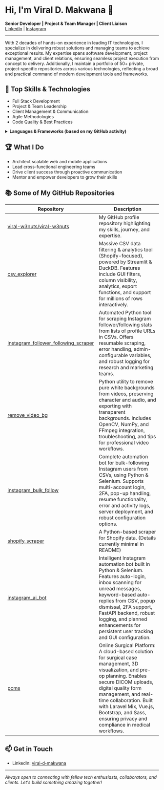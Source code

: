 
# Hi, I'm Viral D. Makwana 👋

**Senior Developer | Project & Team Manager | Client Liaison**  
[LinkedIn](https://www.linkedin.com/in/viral-d-makwana/)  |  [Instagram](https://www.instagram.com/viral.w3nuts/)

---

With 2 decades of hands-on experience in leading IT technologies, I specialize in delivering robust solutions and managing teams to achieve exceptional results. My expertise spans software development, project management, and client relations, ensuring seamless project execution from concept to delivery. Additionally, I maintain a portfolio of 50+ private, project-specific repositories across various technologies, reflecting a broad and practical command of modern development tools and frameworks.

## 🚀 Top Skills & Technologies

- Full Stack Development
- Project & Team Leadership
- Client Management & Communication
- Agile Methodologies
- Code Quality & Best Practices

<details>
  <summary><strong>Languages & Frameworks (based on my GitHub activity)</strong></summary>

- JavaScript, TypeScript
- Node.js, Express.js
- React, Angular
- PHP, Laravel, WordPress
- Python, Django
- HTML5, CSS3, SASS
- MySQL, MongoDB
- Docker, CI/CD

</details>

## 🏆 What I Do

- Architect scalable web and mobile applications
- Lead cross-functional engineering teams
- Drive client success through proactive communication
- Mentor and empower developers to grow their skills

## 📚 Some of My GitHub Repositories

| Repository | Description |
|------------|-------------|
| [viral-w3nuts/viral-w3nuts](https://github.com/viral-w3nuts/viral-w3nuts) | My GitHub profile repository highlighting my skills, journey, and expertise. |
| [csv_explorer](https://github.com/viral-w3nuts/csv_explorer) | Massive CSV data filtering & analytics tool (Shopify-focused), powered by Streamlit & DuckDB. Features include GUI filters, column visibility, analytics, export functions, and support for millions of rows interactively. |
| [instagram_follower_following_scraper](https://github.com/viral-w3nuts/instagram_follower_following_scraper) | Automated Python tool for scraping Instagram follower/following stats from lists of profile URLs in CSVs. Offers resumable scraping, error handling, admin-configurable variables, and robust logging for research and marketing teams. |
| [remove_video_bg](https://github.com/viral-w3nuts/remove_video_bg) | Python utility to remove pure white backgrounds from videos, preserving character and audio, and exporting with transparent backgrounds. Includes OpenCV, NumPy, and FFmpeg integration, troubleshooting, and tips for professional video workflows. |
| [instagram_bulk_follow](https://github.com/viral-w3nuts/instagram_bulk_follow) | Complete automation bot for bulk-following Instagram users from CSVs, using Python & Selenium. Supports multi-account login, 2FA, pop-up handling, resume functionality, error and activity logs, server deployment, and robust configuration options. |
| [shopify_scraper](https://github.com/viral-w3nuts/shopify_scraper) | A Python-based scraper for Shopify data. (Details currently minimal in README) |
| [instagram_ai_bot](https://github.com/viral-w3nuts/instagram_ai_bot) | Intelligent Instagram automation bot built in Python & Selenium. Features auto-login, inbox scanning for unread messages, keyword-based auto-replies from CSV, popup dismissal, 2FA support, FastAPI backend, robust logging, and planned enhancements for persistent user tracking and GUI configuration. |
| [pcms](https://github.com/viral-w3nuts/pcms) | Online Surgical Platform: A cloud-based solution for surgical case management, 3D visualization, and pre-op planning. Enables secure DICOM uploads, digital quality form management, and real-time collaboration. Built with Laravel Mix, Vue.js, Bootstrap, and Sass, ensuring privacy and compliance in medical workflows. |

## 📫 Get in Touch

- LinkedIn: [viral-d-makwana](https://www.linkedin.com/in/viral-d-makwana/)

---

*Always open to connecting with fellow tech enthusiasts, collaborators, and clients. Let's build something amazing together!*
